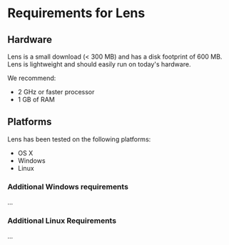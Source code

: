 # Requirements for Lens

## Hardware

Lens is a small download (< 300 MB) and has a disk footprint of 600 MB. Lens is lightweight and should easily run on today's hardware.

We recommend:

* 2 GHz or faster processor
* 1 GB of RAM

## Platforms

Lens has been tested on the following platforms:

* OS X
* Windows
* Linux

### Additional Windows requirements

...

### Additional Linux Requirements

...
